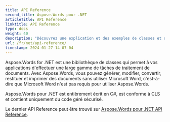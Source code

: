 ```yaml
---
title: API Reference
second_title: Aspose.Words pour .NET
articleTitle: API Reference
linktitle: API Reference
type: docs
weight: 40
description: "Découvrez une explication et des exemples de classes et de méthodes Aspose.Words pour .NET pour générer, convertir, modifier, afficher et imprimer des documents sans utiliser Microsoft Word."
url: /fr/net/api-reference/
timestamp: 2024-01-27-14-07-04
---
```


Aspose.Words for .NET est une bibliothèque de classes qui permet à vos applications d'effectuer une large gamme de tâches de traitement de documents. Avec Aspose.Words, vous pouvez générer, modifier, convertir, restituer et imprimer des documents sans utiliser Microsoft Word, c'est-à-dire que Microsoft Word n'est pas requis pour utiliser Aspose.Words.

Aspose.Words pour .NET est entièrement écrit en C#, est conforme à CLS et contient uniquement du code géré sécurisé.

Le dernier API Reference peut être trouvé sur [Aspose.Words pour .NET API Reference](https://reference.aspose.com/words/fr/net/).
